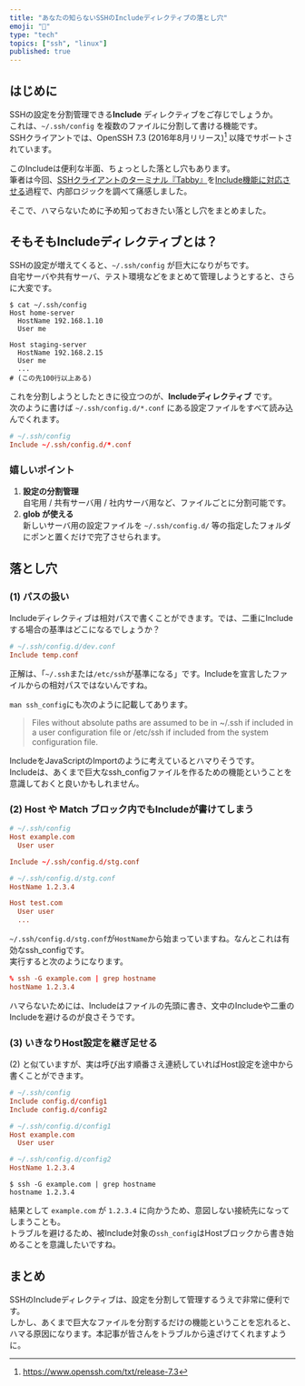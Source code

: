 ```yaml
---
title: "あなたの知らないSSHのIncludeディレクティブの落とし穴"
emoji: "🐘"
type: "tech"
topics: ["ssh", "linux"]
published: true
---
```


## はじめに

SSHの設定を分割管理できる**Include** ディレクティブをご存じでしょうか。  
これは、`~/.ssh/config` を複数のファイルに分割して書ける機能です。  
SSHクライアントでは、OpenSSH 7.3 (2016年8月リリース)[^openssh_7.3] 以降でサポートされています。
[^openssh_7.3]: <https://www.openssh.com/txt/release-7.3>

このIncludeは便利な半面、ちょっとした落とし穴もあります。  
筆者は今回、[SSHクライアントのターミナル『Tabby』](https://github.com/Eugeny/tabby)を[Include機能に対応させる](https://github.com/Eugeny/tabby/pull/10105)過程で、内部ロジックを調べて痛感しました。

そこで、ハマらないために予め知っておきたい落とし穴をまとめました。

## そもそもIncludeディレクティブとは？

SSHの設定が増えてくると、`~/.ssh/config` が巨大になりがちです。  
自宅サーバや共有サーバ、テスト環境などをまとめて管理しようとすると、さらに大変です。

```shell
$ cat ~/.ssh/config
Host home-server
  HostName 192.168.1.10
  User me

Host staging-server
  HostName 192.168.2.15
  User me
  ...
# (この先100行以上ある)
```

これを分割しようとしたときに役立つのが、**Includeディレクティブ** です。  
次のように書けば `~/.ssh/config.d/*.conf` にある設定ファイルをすべて読み込んでくれます。

```conf
# ~/.ssh/config
Include ~/.ssh/config.d/*.conf
```

### 嬉しいポイント

1. **設定の分割管理**  
   自宅用 / 共有サーバ用 / 社内サーバ用など、ファイルごとに分割可能です。  
2. **glob が使える**  
   新しいサーバ用の設定ファイルを `~/.ssh/config.d/` 等の指定したフォルダにポンと置くだけで完了させられます。

## 落とし穴

### (1) パスの扱い

Includeディレクティブは相対パスで書くことができます。では、二重にIncludeする場合の基準はどこになるでしょうか？

```conf
# ~/.ssh/config.d/dev.conf
Include temp.conf
```

正解は、「`~/.ssh`または`/etc/ssh`が基準になる」です。Includeを宣言したファイルからの相対パスではないんですね。

`man ssh_config`にも次のように記載してあります。

> Files without absolute paths are assumed to be in ~/.ssh if included in a user configuration file or /etc/ssh if included from the system configuration file.

IncludeをJavaScriptのImportのように考えているとハマりそうです。  
Includeは、あくまで巨大なssh_configファイルを作るための機能ということを意識しておくと良いかもしれません。

### (2) Host や Match ブロック内でもIncludeが書けてしまう

```conf
# ~/.ssh/config
Host example.com
  User user

Include ~/.ssh/config.d/stg.conf

# ~/.ssh/config.d/stg.conf
HostName 1.2.3.4

Host test.com
  User user
  ...
```

`~/.ssh/config.d/stg.conf`が`HostName`から始まっていますね。なんとこれは有効なssh_configです。  
実行すると次のようになります。

```conf
% ssh -G example.com | grep hostname
hostName 1.2.3.4
```

ハマらないためには、Includeはファイルの先頭に書き、文中のIncludeや二重のIncludeを避けるのが良さそうです。

### (3) いきなりHost設定を継ぎ足せる

(2) と似ていますが、実は呼び出す順番さえ連続していればHost設定を途中から書くことができます。

```conf
# ~/.ssh/config
Include config.d/config1
Include config.d/config2

# ~/.ssh/config.d/config1
Host example.com
  User user

# ~/.ssh/config.d/config2
HostName 1.2.3.4
```

```shell
$ ssh -G example.com | grep hostname
hostname 1.2.3.4
```

結果として `example.com` が `1.2.3.4` に向かうため、意図しない接続先になってしまうことも。  
トラブルを避けるため、被Include対象の`ssh_config`はHostブロックから書き始めることを意識したいですね。

## まとめ

SSHのIncludeディレクティブは、設定を分割して管理するうえで非常に便利です。  
しかし、あくまで巨大なファイルを分割するだけの機能ということを忘れると、ハマる原因になります。本記事が皆さんをトラブルから遠ざけてくれますように。
